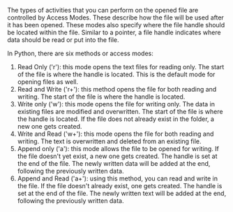 The types of activities that you can perform on the opened file are controlled by Access Modes. These describe how the file will be used after it has been opened.
These modes also specify where the file handle should be located within the file. Similar to a pointer, a file handle indicates where data should be read or put into the file.

In Python, there are six methods or access modes:
1. Read Only ('r'): this mode opens the text files for reading only. The start of the file is where the handle is located. This is the default mode for opening files as well.
2. Read and Write ('r+'): this method opens the file for both reading and writing. The start of the file is where the handle is located.
3. Write only ('w'): this mode opens the file for writing only. The data in existing files are modified and overwritten. The start of the file is where the handle is located. If the file does not already exist in the folder, a new one gets created.
4. Write and Read ('w+'): this mode opens the file for both reading and writing. The text is overwritten and deleted from an existing file.
5. Append only ('a'): this mode allows the file to be opened for writing. If the file doesn't yet exist, a new one gets created. The handle is set at the end of the file. The newly written data will be added at the end, following the previously written data.
6. Append and Read ('a+'): using this method, you can read and write in the file. If the file doesn't already exist, one gets created. The handle is set at the end of the file. The newly written text will be added at the end, following the previously written data.

